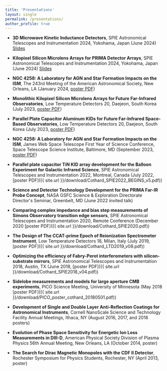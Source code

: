 ```yaml
---
title: 'Presentations'
layout: single
permalink: /presentations/
author_profile: true
---
```


- **3D Microwave Kinetic Inductance Detectors**, SPIE Astronomical Telescopes and Instrumentation 2024, Yokohama, Japan (June 2024) [Slides]({{site.url}}/download/SPIE2024_3DMKIDs_Cothard.pdf)

- **Kilopixel Silicon Microlens Arrays for PRIMA Detector Arrays**, SPIE Astronomical Telescopes and Instrumentation 2024, Yokohama, Japan (June 2024) [Slides]({{site.url}}/download/SPIE2024_Microlens_Cothard.pdf)

- **NGC 4258: A Laboratory for AGN and Star Formation Impacts on the ISM**, The 243rd Meeting of the American Astronomical Society, New Orleans, LA (January 2024, [poster PDF]({{site.url}}/download/Cothard_AAS243_NGC4258_v4.pdf))

- **Monolithic Kilopixel Silicon Microlens Arrays for Future Far-Infrared Observatories**, Low Temperature Detectors 20, Daejeon, South Korea (July 2023, [poster PDF]({{site.url}}/download/Cothard_LTD2023_Microlenses_v2.pdf))

- **Parallel Plate Capacitor Aluminum KIDs for Future Far-Infrared Space-Based Observatories**, Low Temperature Detectors 20, Daejeon, South Korea (July 2023, [poster PDF]({{site.url}}/download/Cothard_LTD2023_PRIMA_AlKIDs_v3.pdf))

- **NGC 4258: A Laboratory for AGN and Star Formation Impacts on the ISM**, James Web Space Telescope First Year of Science Conference, Space Telescope Science Institute, Baltimore, MD (September 2023, [poster PDF]({{site.url}}/download/Cothard_JWSTFYscience2023_NGC4258_DS.pdf))

- **Parallel plate capacitor TiN KID array development for the Balloon Experiment for Galactic Infrared Science**, SPIE Astronomical Telescopes and Instrumentation 2022, Montreal, Canada (July 2022, [poster PDF]({{ site.url }}/download/Cothard_SPIE2022_BEGINS_v5.pdf))

- **Science and Detector Technology Development for the PRIMA Far-IR Probe Concept**, NASA GSFC Science & Exploration Directorate Director's Seminar, Greenbelt, MD (June 2022 invited talk)

- **Comparing complex impedance and bias step measurements of Simons Observatory transition edge sensors**, SPIE Astronomical Telescopes and Instrumentation 2020, Remote Conference (December 2020 [poster PDF]({{ site.url }}/download/Cothard_SPIE2020.pdf))

- **The Design of The CCAT-prime Epoch of Reionization Spectrometer Instrument**, Low Temperature Detectors 18, Milan, Italy (July 2019, [poster PDF]({{ site.url }}/download/Cothard_LTD2019_v08.pdf)) 

- **Optimizing the efficiency of Fabry-Perot interferometers with silicon-substrate mirrors**, SPIE Astronomical Telescopes and Instrumentation 2018, Austin, TX (June 2018, [poster PDF]({{ site.url }}/download/Cothard_SPIE2018_v04.pdf))

- **Sidelobe measurements and models for large aperture CMB experiments**, PICO Science Meeting, University of Minnesota (May 2018 [poster PDF]({{ site.url }}/download/PICO_poster_cothard_20180501.pdf))

- **Development of Single and Double Layer Anti-Reflection Coatings for Astronomical Instruments**, Cornell NanoScale Science and Technology Facility Annual Meetings, Ithaca, NY (August 2016, 2017, and 2018 posters)

- **Evolution of Phase Space Sensitivity for Energetic Ion Loss Measurements in DIII-D**, American Physical Society Division of Plasma Physics 56th Annual Meeting, New Orleans, LA (October 2014, poster)

- **The Search for Dirac Magnetic Monopoles with the CDF II Detector**, Rochester Symposium for Physics Students, Rochester, NY (April 2013, poster)


